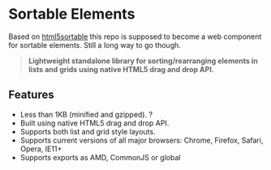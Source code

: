 Sortable Elements
============================

Based on [html5sortable](https://github.com/voidberg/html5sortable) this repo is supposed to become a web component for sortable elements.
Still a long way to go though.

> **Lightweight standalone library for sorting/rearranging elements in lists and grids using native HTML5 drag and drop API.**

## Features
* Less than 1KB (minified and gzipped). ?
* Built using native HTML5 drag and drop API.
* Supports both list and grid style layouts.
* Supports current versions of all major browsers: Chrome, Firefox, Safari, Opera, IE11+
* Supports exports as AMD, CommonJS or global
